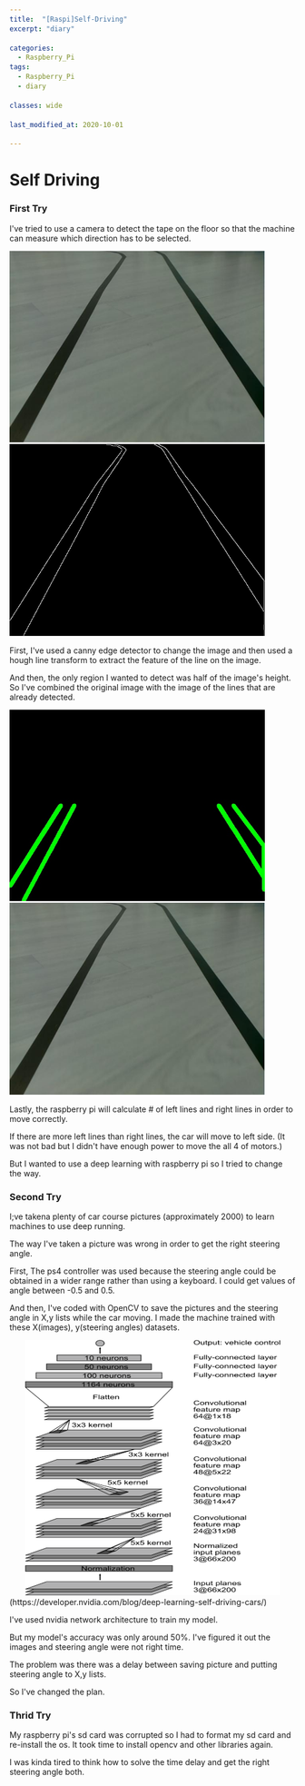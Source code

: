 ```yaml
---
title:  "[Raspi]Self-Driving"
excerpt: "diary"

categories:
  - Raspberry_Pi
tags:
  - Raspberry_Pi
  - diary

classes: wide

last_modified_at: 2020-10-01
 
---
```


# Self Driving

### First Try

I've tried to use a camera to detect the tape on the floor so that the machine can measure which direction has to be selected. <br>

<p float="left">
  <img src="/assets/images/post/raspberry_pi/self_driving/first_try/original.jpg" width="450" />
  <img src="/assets/images/post/raspberry_pi/self_driving/first_try/canny.jpg" width="450" /> 
</p>


First, I've used a canny edge detector to change the image and then used a hough line transform to extract the feature of the line on the image. <br>

And then, the only region I wanted to detect was half of the image's height. So I've combined the original image with the image of the lines that are already detected.

<p float="left">
  <img src="/assets/images/post/raspberry_pi/self_driving/first_try/lines.jpg" width="450" />
  <img src="/assets/images/post/raspberry_pi/self_driving/first_try/original.jpg" width="450" /> 
</p>

Lastly, the raspberry pi will calculate # of left lines and right lines in order to move correctly. <br>

If there are more left lines than right lines, the car will move to left side. (It was not bad but I didn't have enough power to move the all 4 of motors.) <br>

But I wanted to use a deep learning with raspberry pi so I tried to change the way.

### Second Try

I;ve takena plenty of car course pictures (approximately 2000) to learn machines to use deep running. <br>

The way I've taken a picture was wrong in order to get the right steering angle. <br>

First, The ps4 controller was used because the steering angle could be obtained in a wider range rather than using a keyboard. I could get values of angle between -0.5 and 0.5. <br>

And then, I've coded with OpenCV to save the pictures and the steering angle in X,y lists while the car moving. I made the machine trained with these X(images), y(steering angles) datasets. <br>

<center><img src="/assets/images/post/raspberry_pi/self_driving/second_try/network_architecture.png" width="450" height="450"></center>
(https://developer.nvidia.com/blog/deep-learning-self-driving-cars/)

I've used nvidia network architecture to train my model. <br>

But my model's accuracy was only around 50%. I've figured it out the images and steering angle were not right time.

The problem was there was a delay between saving picture and putting steering angle to X,y lists. <br>

So I've changed the plan.

### Thrid Try

My raspberry pi's sd card was corrupted so I had to format my sd card and re-install the os. It took time to install opencv and other libraries again. <br>

I was kinda tired to think how to solve the time delay and get the right steering angle both.

